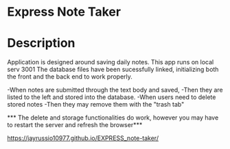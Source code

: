 # Express Note Taker

# Description

Application is designed around saving daily notes.
This app runs on local serv 3001
The database files have been sucessfully linked, initializing  both the front and the back end to work properly.

-When notes are submitted through the text body and saved,
-Then they are listed to the left and stored into the database.
-When users need to delete stored notes
-Then they may remove them with the "trash tab" 

*** The delete and storage functionalities do work, however you may have to restart the server and refresh the browser***

https://jayrussio10977.github.io/EXPRESS_note-taker/